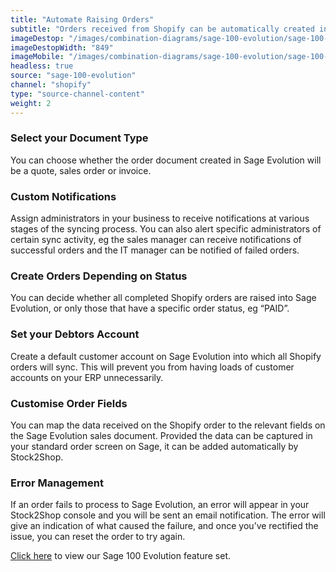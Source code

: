 ```yaml
---
title: "Automate Raising Orders"
subtitle: "Orders received from Shopify can be automatically created in Sage 100 Evolution."
imageDestop: "/images/combination-diagrams/sage-100-evolution/sage-100-evolution-shopify-orders.svg"
imageDestopWidth: "849"
imageMobile: "/images/combination-diagrams/sage-100-evolution/sage-100-evolution-shopify-orders.svg"
headless: true
source: "sage-100-evolution"
channel: "shopify"
type: "source-channel-content"
weight: 2
---
```


### Select your Document Type
You can choose whether the order document created in Sage Evolution will be a quote, sales order or invoice.

### Custom Notifications
Assign administrators in your business to receive notifications at various stages of the syncing process. You can also alert specific administrators of certain sync activity, eg the sales manager can receive notifications of successful orders and the IT manager can be notified of failed orders.

### Create Orders Depending on Status
You can decide whether all completed Shopify orders are raised into Sage Evolution, or only those that have a specific order status, eg “PAID”.

### Set your Debtors Account
Create a default customer account on Sage Evolution into which all Shopify orders will sync. This will prevent you from having loads of customer accounts on your ERP unnecessarily.

### Customise Order Fields
You can map the data received on the Shopify order to the relevant fields on the Sage Evolution sales document. Provided the data can be captured in your standard order screen on Sage, it can be added automatically by Stock2Shop.

### Error Management
If an order fails to process to Sage Evolution, an error will appear in your Stock2Shop console and you will be sent an email notification. The error will give an indication of what caused the failure, and once you’ve rectified the issue, you can reset the order to try again.

[Click here](/help/features/sage-100-evolution/ "Sage 100 Evolution Features") to view our Sage 100 Evolution feature set.